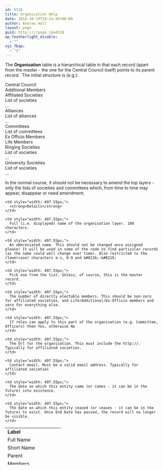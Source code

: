 ```yaml
---
id: 6318
title: Organisation Help
date: 2016-10-19T18:24:44+00:00
author: Andrew Hall
layout: page
guid: http:///?page_id=6318
wp_featherlight_disable:
  - ""
xyz_fbap:
  - "1"
---
```

The **Organisation** table is a hierarchical table in that each record (apart from the master - the one for the Central Council itself) points to its parent record.  The initial structure is (e.g.):

Central Council  
Additional Members  
Affiliated Societies  
List of societies  
&#8230;  
Alliances  
List of alliances  
&#8230;  
Committees  
List of committees  
Ex Officio Members  
Life Members  
Ringing Societies  
List of societies  
&#8230;  
University Societies  
List of societies  
&#8230;

In the normal course, it should not be necessary to amend the top layers - only the lists of societies and committees which, from time to time may appear, disappear or need amendment.

<table style="height: 121px; width: 681px;">
  <tr>
    <td style="width: 167.45px;">
      <strong>Label</strong>
    </td>
    
    <td style="width: 497.55px;">
      <strong>Details</strong>
    </td>
  </tr>
  
  <tr>
    <td style="width: 167.45px;">
      Full Name
    </td>
    
    <td style="width: 497.55px;">
      Full (i.e. displayed) name of the organisation layer. 100 characters.
    </td>
  </tr>
  
  <tr>
    <td style="width: 167.45px;">
      Short Name
    </td>
    
    <td style="width: 497.55px;">
      An abbreviated name. This should not be changed once assigned please! It will be used in some of the code to find particular records (as the name could well change over time). Also restricted to the (lowercase) characters a-z, 0-9 and &#8216;-&#8216;
    </td>
  </tr>
  
  <tr>
    <td style="width: 167.45px;">
      Parent
    </td>
    
    <td style="width: 497.55px;">
      Pick one from the list. Unless, of course, this is the master record.
    </td>
  </tr>
  
  <tr>
    <td style="width: 167.45px;">
      Members
    </td>
    
    <td style="width: 497.55px;">
      The number of directly electable members. This should be non-zero for affiliated societies, and Life/Additional/Ex-Officio members and zero for everything else.
    </td>
  </tr>
  
  <tr>
    <td style="width: 167.45px;">
      Can have Roles?
    </td>
    
    <td style="width: 497.55px;">
      If roles can apply to this part of the organisation (e.g. Committee, Officers) then Yes, otherwise No
    </td>
  </tr>
  
  <tr>
    <td style="width: 167.45px;">
      Home Url
    </td>
    
    <td style="width: 497.55px;">
      The Url for the organisation. This must include the http://. Typically for affiliated societies.
    </td>
  </tr>
  
  <tr>
    <td style="width: 167.45px;">
      Contact Email
    </td>
    
    <td style="width: 497.55px;">
      Contact email. Must be a valid email address. Typically for affiliated societies
    </td>
  </tr>
  
  <tr>
    <td style="width: 167.45px;">
      Start Date
    </td>
    
    <td style="width: 497.55px;">
      The date on which this entity came (or comes - it can be in the future) into existence.
    </td>
  </tr>
  
  <tr>
    <td style="width: 167.45px;">
      End Date
    </td>
    
    <td style="width: 497.55px;">
      The date on which this entity ceased (or ceases - it can be in the future) to exist. Once End Date has passed, the record will no longer be visible.
    </td>
  </tr>
</table>

 
